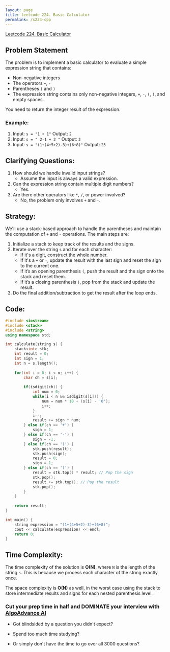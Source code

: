 ```yaml
---
layout: page
title: leetcode 224. Basic Calculator
permalink: /s224-cpp
---
```

[Leetcode 224. Basic Calculator](https://algoadvance.github.io/algoadvance/l224)
## Problem Statement

The problem is to implement a basic calculator to evaluate a simple expression string that contains:
- Non-negative integers
- The operators `+`, `-`
- Parentheses `(` and `)`
- The expression string contains only non-negative integers, `+`, `-`, `(`, `)`, and empty spaces.

You need to return the integer result of the expression.

### Example:
1. Input: `s = "1 + 1"`
   Output: `2`
2. Input: `s = " 2-1 + 2 "`
   Output: `3`
3. Input: `s = "(1+(4+5+2)-3)+(6+8)"`
   Output: `23`

## Clarifying Questions:
1. How should we handle invalid input strings?
   - Assume the input is always a valid expression.
2. Can the expression string contain multiple digit numbers?
   - Yes.
3. Are there other operators like `*`, `/`, or power involved?
   - No, the problem only involves `+` and `-`.

## Strategy:
We'll use a stack-based approach to handle the parentheses and maintain the computation of `+` and `-` operations. The main steps are:
1. Initialize a stack to keep track of the results and the signs.
2. Iterate over the string `s` and for each character:
   - If it's a digit, construct the whole number.
   - If it's a `+` or `-`, update the result with the last sign and reset the sign to the current one.
   - If it’s an opening parenthesis `(`, push the result and the sign onto the stack and reset them.
   - If it’s a closing parenthesis `)`, pop from the stack and update the result.
3. Do the final addition/subtraction to get the result after the loop ends.

## Code:
```cpp
#include <iostream>
#include <stack>
#include <string>
using namespace std;

int calculate(string s) {
    stack<int> stk;
    int result = 0;
    int sign = 1;
    int n = s.length();
    
    for(int i = 0; i < n; i++) {
        char ch = s[i];
        
        if(isdigit(ch)) {
            int num = 0;
            while(i < n && isdigit(s[i])) {
                num = num * 10 + (s[i] - '0');
                i++;
            }
            i--;
            result += sign * num;
        } else if(ch == '+') {
            sign = 1;
        } else if(ch == '-') {
            sign = -1;
        } else if(ch == '(') {
            stk.push(result);
            stk.push(sign);
            result = 0;
            sign = 1;
        } else if(ch == ')') {
            result = stk.top() * result; // Pop the sign
            stk.pop();
            result += stk.top(); // Pop the result
            stk.pop();
        }
    }
    
    return result;
}

int main() {
    string expression = "(1+(4+5+2)-3)+(6+8)";
    cout << calculate(expression) << endl;
    return 0;
}
```

## Time Complexity:
The time complexity of the solution is **O(N)**, where `N` is the length of the string `s`. This is because we process each character of the string exactly once.

The space complexity is **O(N)** as well, in the worst case using the stack to store intermediate results and signs for each nested parenthesis level.


### Cut your prep time in half and DOMINATE your interview with [AlgoAdvance AI](https://algoAdvance.com)

- Got blindsided by a question you didn't expect?

- Spend too much time studying?

- Or simply don't have the time to go over all 3000 questions?


